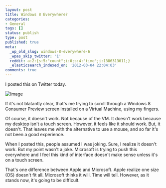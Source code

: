 ```yaml
---
layout: post
title: Windows 8 Everywhere?
categories:
- General
tags: []
status: publish
type: post
published: true
meta:
  _wp_old_slug: windows-8-everywhere-6
  _wpas_skip_twitter: '1'
  reddit: a:2:{s:5:"count";i:0;s:4:"time";i:1386313011;}
  _elasticsearch_indexed_on: '2012-03-04 22:04:03'
comments: true
---
```

I posted this on Twitter today.

<img class="size-full wp-image" src="{{ site.images }}/we-1.jpg" alt="Image" />

If it's not blatantly clear, that's me trying to scroll through a Windows 8 Consumer Preview screen installed on a Virtual Machine, using my fingers.

Of course, it doesn't work. Not because of the VM. It doesn't work because my desktop isn't a touch screen. However, it feels like it should work. But, it doesn't. That leaves me with the alternative to use a mouse, and so far it's not been a good experience.

When I posted this, people assumed I was joking. Sure, I realize it doesn't work. But my point wasn't a joke. Microsoft is trying to push this everywhere and I feel this kind of interface doesn't make sense unless it's on a touch screen.

That's one difference between Apple and Microsoft. Apple realize one size (OS) doesn't fit all. Microsoft thinks it will. Time will tell. However, as it stands now, it's going to be difficult.
